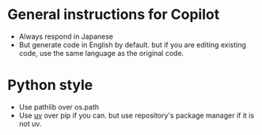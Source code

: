 # General instructions for Copilot  

- Always respond in Japanese
- But generate code in English by default. but if you are editing existing code, use the same language as the original code.

# Python style

- Use pathlib over os.path
- Use [uv](https://docs.astral.sh/uv/) over pip if you can. but use repository's package manager if it is not uv.

